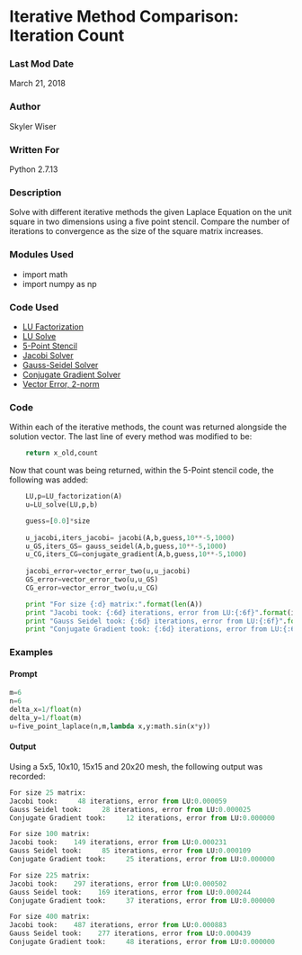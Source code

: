 # Iterative Method Comparison: Iteration Count

### Last Mod Date
March 21, 2018
### Author
Skyler Wiser
### Written For
Python 2.7.13
### Description
Solve with different iterative methods the given Laplace Equation on the unit square in two dimensions using a five point stencil. Compare the number of iterations to convergence as the size of the square matrix increases.


### Modules Used

* import math
* import numpy as np

### Code Used

* [LU Factorization](https://swiser.github.io/MATH5620/HW2/LU_factorization)
* [LU Solve](https://swiser.github.io/MATH5620/HW2/LU_solve)
* [5-Point Stencil](https://swiser.github.io/MATH5620/HW3/five_point_stencil)
* [Jacobi Solver](https://swiser.github.io/MATH5620/HW4/jacobi)
* [Gauss-Seidel Solver](https://swiser.github.io/MATH5620/HW4/gauss_seidel)
* [Conjugate Gradient Solver](https://swiser.github.io/MATH5620/HW4/conjugate_gradient)
* [Vector Error, 2-norm](https://swiser.github.io/MATH5620/HW2/vector_error_two)

### Code

Within each of the iterative methods, the count was returned alongside the solution vector. The last line of every method was modified to be:

```python
    return x_old,count
```

Now that count was being returned, within the 5-Point stencil code, the following was added:

```python
    LU,p=LU_factorization(A)
    u=LU_solve(LU,p,b)

    guess=[0.0]*size
    
    u_jacobi,iters_jacobi= jacobi(A,b,guess,10**-5,1000)
    u_GS,iters_GS= gauss_seidel(A,b,guess,10**-5,1000)
    u_CG,iters_CG=conjugate_gradient(A,b,guess,10**-5,1000)
    
    jacobi_error=vector_error_two(u,u_jacobi)
    GS_error=vector_error_two(u,u_GS)
    CG_error=vector_error_two(u,u_CG)

    print "For size {:d} matrix:".format(len(A))
    print "Jacobi took: {:6d} iterations, error from LU:{:6f}".format(iters_jacobi,jacobi_error)
    print "Gauss Seidel took: {:6d} iterations, error from LU:{:6f}".format(iters_GS,GS_error)
    print "Conjugate Gradient took: {:6d} iterations, error from LU:{:6f}".format(iters_CG,CG_error)

```


### Examples
#### Prompt

```python
m=6
n=6
delta_x=1/float(n)
delta_y=1/float(m)
u=five_point_laplace(n,m,lambda x,y:math.sin(x*y))
```

#### Output

Using a 5x5, 10x10, 15x15 and 20x20 mesh, the following output was recorded:


```python
For size 25 matrix:
Jacobi took:     48 iterations, error from LU:0.000059
Gauss Seidel took:     28 iterations, error from LU:0.000025
Conjugate Gradient took:     12 iterations, error from LU:0.000000

For size 100 matrix:
Jacobi took:    149 iterations, error from LU:0.000231
Gauss Seidel took:     85 iterations, error from LU:0.000109
Conjugate Gradient took:     25 iterations, error from LU:0.000000

For size 225 matrix:
Jacobi took:    297 iterations, error from LU:0.000502
Gauss Seidel took:    169 iterations, error from LU:0.000244
Conjugate Gradient took:     37 iterations, error from LU:0.000000

For size 400 matrix:
Jacobi took:    487 iterations, error from LU:0.000883
Gauss Seidel took:    277 iterations, error from LU:0.000439
Conjugate Gradient took:     48 iterations, error from LU:0.000000
```


